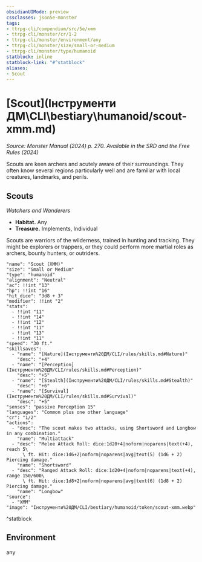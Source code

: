 ```yaml
---
obsidianUIMode: preview
cssclasses: json5e-monster
tags:
- ttrpg-cli/compendium/src/5e/xmm
- ttrpg-cli/monster/cr/1-2
- ttrpg-cli/monster/environment/any
- ttrpg-cli/monster/size/small-or-medium
- ttrpg-cli/monster/type/humanoid
statblock: inline
statblock-link: "#^statblock"
aliases:
- Scout
---
```

# [Scout](Інструменти ДМ\CLI\bestiary\humanoid/scout-xmm.md)
*Source: Monster Manual (2024) p. 270. Available in the <span title='Systems Reference Document (5.2)'>SRD</span> and the Free Rules (2024)*  

Scouts are keen archers and acutely aware of their surroundings. They often know several regions particularly well and are familiar with local creatures, landmarks, and perils.

## Scouts

*Watchers and Wanderers*

- **Habitat.** Any  
- **Treasure.** Implements, Individual  

Scouts are warriors of the wilderness, trained in hunting and tracking. They might be explorers or trappers, or they could perform more martial roles as archers, bounty hunters, or outriders.

```statblock
"name": "Scout (XMM)"
"size": "Small or Medium"
"type": "humanoid"
"alignment": "Neutral"
"ac": !!int "13"
"hp": !!int "16"
"hit_dice": "3d8 + 3"
"modifier": !!int "2"
"stats":
  - !!int "11"
  - !!int "14"
  - !!int "12"
  - !!int "11"
  - !!int "13"
  - !!int "11"
"speed": "30 ft."
"skillsaves":
  - "name": "[Nature](Інструменти%20ДМ/CLI/rules/skills.md#Nature)"
    "desc": "+4"
  - "name": "[Perception](Інструменти%20ДМ/CLI/rules/skills.md#Perception)"
    "desc": "+5"
  - "name": "[Stealth](Інструменти%20ДМ/CLI/rules/skills.md#Stealth)"
    "desc": "+6"
  - "name": "[Survival](Інструменти%20ДМ/CLI/rules/skills.md#Survival)"
    "desc": "+5"
"senses": "passive Perception 15"
"languages": "Common plus one other language"
"cr": "1/2"
"actions":
  - "desc": "The scout makes two attacks, using Shortsword and Longbow in any combination."
    "name": "Multiattack"
  - "desc": "Melee Attack Roll: dice:1d20+4|noform|noparens|text(+4), reach 5\
      \ ft. Hit: dice:1d6+2|noform|noparens|avg|text(5) (1d6 + 2) Piercing damage."
    "name": "Shortsword"
  - "desc": "Ranged Attack Roll: dice:1d20+4|noform|noparens|text(+4), range 150/600\
      \ ft. Hit: dice:1d8+2|noform|noparens|avg|text(6) (1d8 + 2) Piercing damage."
    "name": "Longbow"
"source":
  - "XMM"
"image": "Інструменти%20ДМ/CLI/bestiary/humanoid/token/scout-xmm.webp"
```
^statblock

## Environment

any